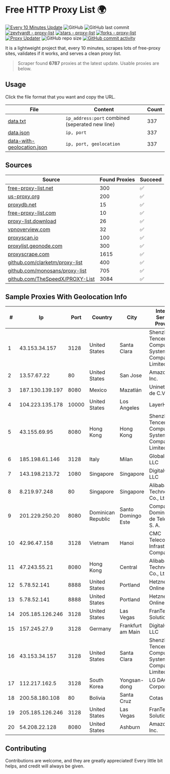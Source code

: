 
# Free HTTP Proxy List 🌍

[![Every 10 Minutes Update](https://github.com/mertguvencli/http-proxy-list/actions/workflows/main.yml/badge.svg?branch=main)](https://github.com/mertguvencli/http-proxy-list/actions/workflows/main.yml)
![GitHub](https://img.shields.io/github/license/mertguvencli/http-proxy-list)
![GitHub last commit](https://img.shields.io/github/last-commit/mertguvencli/http-proxy-list)
[![zevtyardt - proxy-list](https://img.shields.io/static/v1?label=zevtyardt&message=proxy-list&color=blue&logo=github)](https://github.com/zevtyardt/proxy-list "Go to GitHub repo")
[![stars - proxy-list](https://img.shields.io/github/stars/zevtyardt/proxy-list?style=social)](https://github.com/zevtyardt/proxy-list)
[![forks - proxy-list](https://img.shields.io/github/forks/zevtyardt/proxy-list?style=social)](https://github.com/zevtyardt/proxy-list)
[![Proxy Updater](https://github.com/zevtyardt/proxy-list/workflows/Proxy%20Updater/badge.svg)](https://github.com/zevtyardt/proxy-list/actions?query=workflow:"Proxy+Updater")
![GitHub repo size](https://img.shields.io/github/repo-size/zevtyardt/proxy-list)
[![GitHub commit activity](https://img.shields.io/github/commit-activity/m/zevtyardt/proxy-list?logo=commits)](https://github.com/zevtyardt/proxy-list/commits/main)

It is a lightweight project that, every 10 minutes, scrapes lots of free-proxy sites, validates if it works, and serves a clean proxy list.

> Scraper found **6787** proxies at the latest update. Usable proxies are below.

## Usage

Click the file format that you want and copy the URL.

|File|Content|Count|
|----|-------|-----|
|[data.txt](https://raw.githubusercontent.com/mertguvencli/http-proxy-list/main/proxy-list/data.txt)|`ip_address:port` combined (seperated new line)|337|
|[data.json](https://raw.githubusercontent.com/mertguvencli/http-proxy-list/main/proxy-list/data.json)|`ip, port`|337|
|[data-with-geolocation.json](https://raw.githubusercontent.com/mertguvencli/http-proxy-list/main/proxy-list/data-with-geolocation.json)|`ip, port, geolocation`|337|

## Sources

|Source|Found Proxies|Succeed|
|------|-------------|-------|
|[free-proxy-list.net](https://free-proxy-list.net)|300|✅|
|[us-proxy.org](https://www.us-proxy.org)|200|✅|
|[proxydb.net](http://proxydb.net)|15|✅|
|[free-proxy-list.com](https://free-proxy-list.com/?page=&port=&type%5B%5D=http&type%5B%5D=https&up_time=0&search=Search)|10|✅|
|[proxy-list.download](https://www.proxy-list.download/HTTP)|26|✅|
|[vpnoverview.com](https://vpnoverview.com/privacy/anonymous-browsing/free-proxy-servers)|32|✅|
|[proxyscan.io](https://www.proxyscan.io)|100|✅|
|[proxylist.geonode.com](https://proxylist.geonode.com/api/proxy-list?limit=300&page=1&sort_by=lastChecked&sort_type=desc&protocols=http,https)|300|✅|
|[proxyscrape.com](https://api.proxyscrape.com/v2/?request=displayproxies&protocol=http&timeout=10000&country=all&ssl=all&anonymity=all)|1615|✅|
|[github.com/clarketm/proxy-list](https://raw.githubusercontent.com/clarketm/proxy-list/master/proxy-list-raw.txt)|400|✅|
|[github.com/monosans/proxy-list](https://raw.githubusercontent.com/monosans/proxy-list/main/proxies/http.txt)|705|✅|
|[github.com/TheSpeedX/PROXY-List](https://raw.githubusercontent.com/TheSpeedX/PROXY-List/master/http.txt)|3084|✅|


## Sample Proxies With Geolocation Info

|#|Ip|Port|Country|City|Internet Service Provider|
|-|--|----|-------|----|-------------------------|
|1|43.153.34.157|3128|United States|Santa Clara|Shenzhen Tencent Computer Systems Company Limited|
|2|13.57.67.22|80|United States|San Jose|Amazon.com, Inc.|
|3|187.130.139.197|8080|Mexico|Mazatlán|Uninet S.A. de C.V.|
|4|104.223.135.178|10000|United States|Los Angeles|LayerHost|
|5|43.155.69.95|8080|Hong Kong|Hong Kong|Shenzhen Tencent Computer Systems Company Limited|
|6|185.198.61.146|3128|Italy|Milan|Global Router LLC|
|7|143.198.213.72|1080|Singapore|Singapore|DigitalOcean, LLC|
|8|8.219.97.248|80|Singapore|Singapore|Alibaba (US) Technology Co., Ltd.|
|9|201.229.250.20|8080|Dominican Republic|Santo Domingo Este|Compañía Dominicana de Teléfonos S. A.|
|10|42.96.47.158|3128|Vietnam|Hanoi|CMC Telecom Infrastructure Company|
|11|47.243.55.21|8080|Hong Kong|Central|Alibaba (US) Technology Co., Ltd.|
|12|5.78.52.141|8888|United States|Portland|Hetzner Online GmbH|
|13|5.78.52.141|8888|United States|Portland|Hetzner Online GmbH|
|14|205.185.126.246|3128|United States|Las Vegas|FranTech Solutions|
|15|157.245.27.9|3128|Germany|Frankfurt am Main|DigitalOcean, LLC|
|16|43.153.34.157|3128|United States|Santa Clara|Shenzhen Tencent Computer Systems Company Limited|
|17|112.217.162.5|3128|South Korea|Yongsan-dong|LG DACOM Corporation|
|18|200.58.180.108|80|Bolivia|Santa Cruz|Cotas Ltda.|
|19|205.185.126.246|3128|United States|Las Vegas|FranTech Solutions|
|20|54.208.22.128|8080|United States|Ashburn|Amazon.com, Inc.|



## Contributing

Contributions are welcome, and they are greatly appreciated! Every
little bit helps, and credit will always be given.

